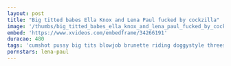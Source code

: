 ```yaml
---
layout: post
title: "Big titted babes Ella Knox and Lena Paul fucked by cockzilla"
image: '/thumbs/big_titted_babes_ella_knox_and_lena_paul_fucked_by_cockzilla.jpg'
embed: 'https://www.xvideos.com/embedframe/34266191'
duracao: 480
tags: 'cumshot pussy big tits blowjob brunette riding doggystyle threesome hairy cowgirl dick missionary knox lena paul ella sharingmybf'
pornstars: lena-paul
---
```

